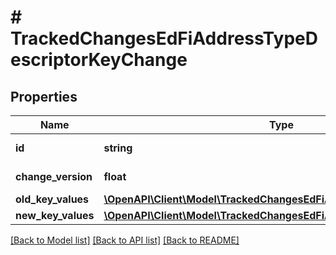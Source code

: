 # # TrackedChangesEdFiAddressTypeDescriptorKeyChange

## Properties

Name | Type | Description | Notes
------------ | ------------- | ------------- | -------------
**id** | **string** | Resource identifier | [optional]
**change_version** | **float** | Change version | [optional]
**old_key_values** | [**\OpenAPI\Client\Model\TrackedChangesEdFiAddressTypeDescriptorKey**](TrackedChangesEdFiAddressTypeDescriptorKey.md) |  | [optional]
**new_key_values** | [**\OpenAPI\Client\Model\TrackedChangesEdFiAddressTypeDescriptorKey**](TrackedChangesEdFiAddressTypeDescriptorKey.md) |  | [optional]

[[Back to Model list]](../../README.md#models) [[Back to API list]](../../README.md#endpoints) [[Back to README]](../../README.md)
